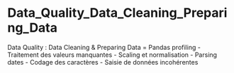 # Data_Quality_Data_Cleaning_Preparing_Data
Data Quality : Data Cleaning &amp; Preparing Data = Pandas profiling - Traitement des valeurs manquantes - Scaling et normalisation - Parsing dates - Codage des caractères - Saisie de données incohérentes











